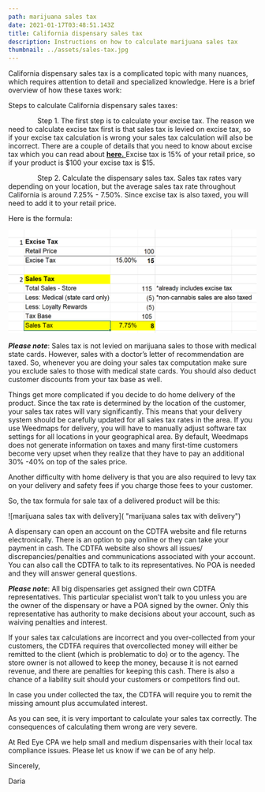```yaml
---
path: marijuana sales tax
date: 2021-01-17T03:48:51.143Z
title: California dispensary sales tax
description: Instructions on how to calculate marijuana sales tax
thumbnail: ../assets/sales-tax.jpg
---
```

California dispensary sales tax is a complicated topic with many nuances, which requires attention to detail and specialized knowledge. Here is a brief overview of how these taxes work:

Steps to calculate California dispensary sales taxes:

               Step 1. The first step is to calculate your excise tax. The reason we need to calculate excise tax first is that sales tax is levied on excise tax, so if your excise tax calculation is wrong your sales tax calculation will also be incorrect. There are a couple of details that you need to know about excise tax which you can read about [**here.** ](https://redeyecpa.com/blog/how-to-calculate-california-cannabis-excise-tax/)Excise tax is 15% of your retail price, so if your product is $100 your excise tax is $15.

               Step 2. Calculate the dispensary sales tax. Sales tax rates vary depending on your location, but the average sales tax rate throughout California is around 7.25% - 7.50%. Since excise tax is also taxed, you will need to add it to your retail price.

Here is the formula:

![marijuana sales tax formula](../assets/california-sales-tax-marijuana.png "marijuana sales tax formula")

***Please note***: Sales tax is not levied on marijuana sales to those with medical state cards. However, sales with a doctor’s letter of recommendation are taxed. So, whenever you are doing your sales tax computation make sure you exclude sales to those with medical state cards. You should also deduct customer discounts from your tax base as well.

Things get more complicated if you decide to do home delivery of the product. Since the tax rate is determined by the location of the customer, your sales tax rates will vary significantly. This means that your delivery system should be carefully updated for all sales tax rates in the area. If you use Weedmaps for delivery, you will have to manually adjust software tax settings for all locations in your geographical area. By default, Weedmaps does not generate information on taxes and many first-time customers become very upset when they realize that they have to pay an additional 30% -40% on top of the sales price.

Another difficulty with home delivery is that you are also required to levy tax on your delivery and safety fees if you charge those fees to your customer.

So, the tax formula for sale tax of a delivered product will be this:

![marijuana sales tax with delivery]( "marijuana sales tax with delivery")


A dispensary can open an account on the CDTFA website and file returns electronically. There is an option to pay online or they can take your payment in cash. The CDTFA website also shows all issues/ discrepancies/penalties and communications associated with your account. You can also call the CDTFA to talk to its representatives. No POA is needed and they will answer general questions.

***Please note***: All big dispensaries get assigned their own CDTFA representatives. This particular specialist won’t talk to you unless you are the owner of the dispensary or have a POA signed by the owner. Only this representative has authority to make decisions about your account, such as waiving penalties and interest.

If your sales tax calculations are incorrect and you over-collected from your customers, the CDTFA requires that overcollected money will either be remitted to the client (which is problematic to do) or to the agency. The store owner is not allowed to keep the money, because it is not earned revenue, and there are penalties for keeping this cash. There is also a chance of a liability suit should your customers or competitors find out.

In case you under collected the tax, the CDTFA will require you to remit the missing amount plus accumulated interest.

As you can see, it is very important to calculate your sales tax correctly. The consequences of calculating them wrong are very severe.

At Red Eye CPA we help small and medium dispensaries with their local tax compliance issues. Please let us know if we can be of any help.

Sincerely,

Daria